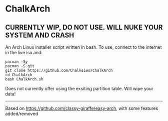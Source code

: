 # ChalkArch

## CURRENTLY WIP, DO NOT USE. WILL NUKE YOUR SYSTEM AND CRASH

An Arch Linux installer script written in bash. To use, connect to the internet in the live iso and:

```
pacman -Sy
pacman -S git
git clone https://github.com/Chalksies/ChalkArch
cd ChalkArch
bash ChalkArch.sh
```

Does not currently offer using the exsiting partition table. Will wipe your data!

----------------------------------------------------------------------------------------

Based on https://github.com/classy-giraffe/easy-arch, with some features added/removed